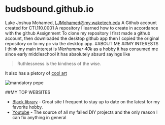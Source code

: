 # budsbound.github.io
Luke Joshua Mohamed, LJMohamed@my.waketech.edu
A Github account created for CTI.110.0001
A repository I learned how to create in accordance with the github Assignment
To clone my repository I first made a github account, then downloaded the desktop github app then I copied the
original repository on to my pc via the desktop app.
#ABOUT ME
##MY INTERESTS
I think my main interest is *Warhammer 40k* as a hobby it has consumed me since early middleschool
it has absolutely absurd sayings like
>Ruthlessness is the kindness of the wise.

It also has a pletory of [cool art](https://static.posters.cz/image/1300/affiches-et-posters/warhammer-40k-the-battle-of-baal-i100441.jpg)

![mandatory pepe](https://images.search.yahoo.com/search/images;_ylt=AwrFRxR9NPhmriEEbEZXNyoA;_ylu=Y29sbwNiZjEEcG9zAzEEdnRpZAMEc2VjA3Nj?type=E210US91088G0&p=pepe+frog+coffee&fr=mcafee&th=404&tw=474&imgurl=https%3A%2F%2Fi.kym-cdn.com%2Fphotos%2Fimages%2Fnewsfeed%2F002%2F713%2F364%2F284.jpg&rurl=https%3A%2F%2Fknowyourmeme.com%2Fphotos%2F2713364-pepe-the-frog&size=39KB&name=Pepo+coffee+%7C+Pepe+the+Frog+%7C+Know+Your+Meme&oid=1&h=584&w=684&turl=https%3A%2F%2Ftse1.mm.bing.net%2Fth%3Fid%3DOIP.93WvF2eVVoO_LuEZxNXv7wHaGU%26pid%3DApi&tt=Pepo+coffee+%7C+Pepe+the+Frog+%7C+Know+Your+Meme&sigr=11PtoRarjD8e&sigit=1i2JbWDglMJ6&sigi=SsEf3ge8RhZF&sign=ieGU91PO2P7Y&sigt=ieGU91PO2P7Y)

##MY TOP WEBSITES
- [Black library](https://www.blacklibrary.com/) - Great site I frequent to stay up to date
on the latest for my favorite hobby.
- [Youtube](https://www.youtube.com/) - The source of all my failed DIY projects and the
only reason I can fix anything in general
